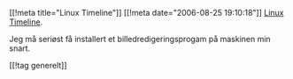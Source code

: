 [[!meta  title="Linux Timeline"]]
[[!meta  date="2006-08-25 19:10:18"]]
<a class="imagelink" href="http://pjatt.net/images/2006/08/linuxtimeline.png" title="Linux Timeline">Linux Timeline</a>.

Jeg må seriøst få installert et billedredigeringsprogam på maskinen min snart.

[[!tag  generelt]]